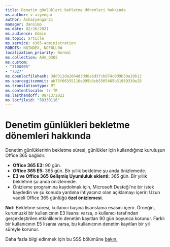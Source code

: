 ```yaml
---
title: Denetim günlükleri bekletme dönemleri hakkında
ms.author: v-aiyengar
author: AshaIyengar21
manager: dansimp
ms.date: 02/26/2021
ms.audience: Admin
ms.topic: article
ms.service: o365-administration
ROBOTS: NOINDEX, NOFOLLOW
localization_priority: Normal
ms.collection: Adm_O365
ms.custom:
- "3100005"
- "7327"
ms.openlocfilehash: 3dd312da2064d3dd0a6d37cb074c0d9b39a20b12
ms.sourcegitcommit: ab75f66355116e995b3cb5505465b31989339e28
ms.translationtype: MT
ms.contentlocale: tr-TR
ms.lasthandoff: 08/13/2021
ms.locfileid: "58330116"
---
```

# <a name="about-audit-logs-retention-periods"></a>Denetim günlükleri bekletme dönemleri hakkında

Denetim günlüklerinin bekletme süresi, günlükler için kullandığınız kuruluşun Office 365 bağlıdır.

- **Office 365 E3:** 90 gün.
- **Office 365 E5:** 365 gün. Bir yıllık bekletme şu anda önizlemede.
- **E3 ve Office 365 Gelişmiş Uyumluluk eklenti:** 365 gün. Bir yıllık bekletme şu anda önizlemede.
- Önizleme programına kaydolmak için, Microsoft Desteği'ne bir istek kaydedin ve şu konuda yardıma ihtiyacınız olan açıklamayı içerir: Uzun vadeli Office 365 günlüğü **özel önizlemesi**.

**Not:** Bekletme süresi, kullanıcı başına lisanslama esasını içerir. Örneğin, kurumuzki bir kullanıcının E3 lisansı varsa, o kullanıcı tarafından gerçekleştirilen etkinliklerin denetim kayıtları 90 gün boyunca korunur. Farklı bir kullanıcının E5 lisansı varsa, bu kullanıcının denetim kayıtları bir yıl süreyle korunur.

Daha fazla bilgi edinmek için bu SSS bölümüne [bakın.](https://go.microsoft.com/fwlink/?linkid=2115336)